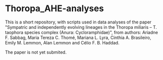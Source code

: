 # Thoropa_AHE-analyses

This is a short repository, with scripts used in data analyses of the paper "Sympatric and independently evolving lineages in the Thoropa miliaris – T. taophora species complex (Anura: Cycloramphidae)", from authors: Ariadne F. Sabbag, Maria Tereza C. Thomé, Mariana L. Lyra, Cinthia A. Brasileiro, Emily M. Lemmon, Alan Lemmon and Célio F. B. Haddad.

The paper is not yet submited.
